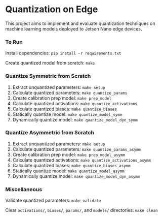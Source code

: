 # Quantization on Edge

This project aims to implement and evaluate quantization techniques on machine learning models deployed to Jetson Nano edge devices.

### To Run

Install dependencies: `pip install -r requirements.txt`

Create quantized model from scratch: `make`

### Quantize Symmetric from Scratch

1. Extract unquantized parameters: `make setup`
2. Calculate quantized parameters: `make quantize_params`
3. Create calibration prep model: `make prep_model`
4. Calculate quantized activations: `make quantize_activations`
5. Calculate quantized biases: `make quantize_biases`
3. Statically quantize model: `make quantize_model_symm`
3. Dynamically quantize model: `make quantize_model_dyn_symm`

### Quantize Asymmetric from Scratch

1. Extract unquantized parameters: `make setup`
2. Calculate quantized parameters: `make quantize_params_asymm`
3. Create calibration prep model: `make prep_model_asymm`
4. Calculate quantized activations: `make quantize_activations_asymm`
5. Calculate quantized biases: `make quantize_biases_asymm`
3. Statically quantize model: `make quantize_model_asymm`
3. Dynamically quantize model: `make quantize_model_dyn_asymm`

### Miscellaneous

Validate quantized parameters: `make validate`

Clear `activations/`, `biases/`, `params/`, and `models/` directories: `make clean`